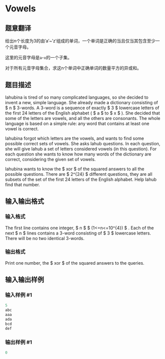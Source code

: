 # Vowels

## 题意翻译

给出n个长度为3的由′a′~′z′组成的单词，一个单词是正确的当且仅当其包含至少一个元音字母。

这里的元音字母是`a`-`x`的一个子集。

对于所有元音字母集合，求这n个单词中正确单词的数量平方的异或和。

## 题目描述

Iahubina is tired of so many complicated languages, so she decided to invent a new, simple language. She already made a dictionary consisting of $ n $ 3-words. A 3-word is a sequence of exactly $ 3 $ lowercase letters of the first 24 letters of the English alphabet ( $ a $ to $ x $ ). She decided that some of the letters are vowels, and all the others are consonants. The whole language is based on a simple rule: any word that contains at least one vowel is correct.

Iahubina forgot which letters are the vowels, and wants to find some possible correct sets of vowels. She asks Iahub questions. In each question, she will give Iahub a set of letters considered vowels (in this question). For each question she wants to know how many words of the dictionary are correct, considering the given set of vowels.

Iahubina wants to know the $ xor $ of the squared answers to all the possible questions. There are $ 2^{24} $ different questions, they are all subsets of the set of the first 24 letters of the English alphabet. Help Iahub find that number.

## 输入输出格式

### 输入格式

The first line contains one integer, $ n $ $ (1<=n<=10^{4}) $ . Each of the next $ n $ lines contains a 3-word consisting of $ 3 $ lowercase letters. There will be no two identical 3-words.

### 输出格式

Print one number, the $ xor $ of the squared answers to the queries.

## 输入输出样例

### 输入样例 #1

```cpp
5
abc
aaa
ada
bcd
def

```
### 输出样例 #1

```cpp
0

```
